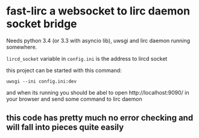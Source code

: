 # fast-lirc a websocket to lirc daemon socket bridge

Needs python 3.4 (or 3.3 with asyncio lib), uwsgi and lirc daemon running somewhere.

`lircd_socket` variable in `config.ini` is the address to lircd socket

this project can be started with this command:

    uwsgi --ini config.ini:dev
    
and when its running you should be abel to open http://localhost:9090/ in your
browser and send some command to lirc daemon


## this code has pretty much no error checking and will fall into pieces quite easily


